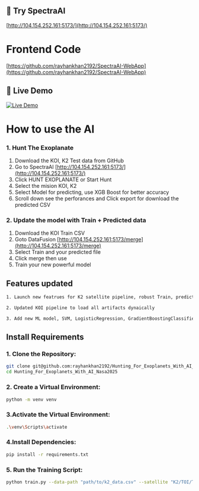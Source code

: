 ## 🚀 Try SpectraAI  

[http://104.154.252.161:5173/](http://104.154.252.161:5173/)

# Frontend Code
[https://github.com/rayhankhan2192/SpectraAI-WebApp](https://github.com/rayhankhan2192/SpectraAI-WebApp)

## 🔗 Live Demo  
[![Live Demo](https://img.shields.io/badge/Try-SpectraAI-blue?style=for-the-badge&logo=vercel)](http://104.154.252.161:5173/)

# How to use the AI
### 1. Hunt The Exoplanate

1. Download the KOI, K2 Test data from GitHub
2. Go to SpectraAI [http://104.154.252.161:5173/](http://104.154.252.161:5173/)
3. Click HUNT EXOPLANATE or Start Hunt
4. Select the mision KOI, K2
5. Select Model for predicting, use XGB Boost for better accuracy
6. Scroll down see the perforances and Click export for download the predicted CSV

### 2. Update the model with Train + Predicted data

1. Download the KOI Train CSV
1. Goto DataFusion [http://104.154.252.161:5173/merge](http://104.154.252.161:5173/merge)
3. Select Train and your predicted file
4. Click merge then use
5. Train your new powerful model

## Features updated
```bash
1. Launch new featrues for K2 satellite pipeline, robust Train, prediction with dynamic setup

2. Updated KOI pipeline to load all artifacts dynaically

3. Add new ML model, SVM, LogisticRegression, GradientBoostingClassifier
```  


## Install Requirements

### 1. Clone the Repository:
```bash
git clone git@github.com:rayhankhan2192/Hunting_For_Exoplanets_With_AI_Nasa2025.git
cd Hunting_For_Exoplanets_With_AI_Nasa2025
```

### 2. Create a Virtual Environment:

```bash
python -m venv venv
```

### 3.Activate the Virtual Environment:
```bash
.\venv\Scripts\activate
```

### 4.Install Dependencies:
```bash
pip install -r requirements.txt
```

### 5. Run the Training Script:
```bash
python train.py --data-path "path/to/k2_data.csv" --satellite "K2/TOI/TESS" --model "xgb/rf/decisiontree"
```